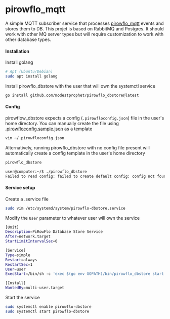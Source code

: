 # pirowflo_mqtt
A simple MQTT subscriber service that processes [pirowflo_mqtt](https://github.com/modestprophet/pirowflo_mqtt) events and stores them to DB.  This projet is based on RabbitMQ and Postgres.  It should work with other MQ server types but will require customization to work with other database types.  

#### Installation
Install golang
```bash
# Apt (Ubuntu/Debian)
sudo apt install golang
```

Install pirowflo_dbstore with the user that will own the systemctl service
```bash
go install github.com/modestprophet/pirowflo_dbstore@latest
```


#### Config
pirowflow_dbstore expects a config (`.pirowfloconfig.json`) file in the user's home directory.  You can manually create the file using [.pirowfloconfig.sample.json](.pirowfloconfig.sample.json) as a template
```bash
vim ~/.pirowfloconfig.json
```

Alternatively, running pirowflo_dbstore with no config file present will automatically create a config template in the user's home directory
```bash
pirowflo_dbstore
```

```bash
user@computer:~/$ ./pirowflo_dbstore                    
Failed to read config: failed to create default config: config not found. please edit the newly created default config created at /home/user/.pirowfloconfig.json
```



#### Service setup
Create a .service file
```bash
sudo vim /etc/systemd/system/pirowflo-dbstore.service
```

Modify the `User` parameter to whatever user will own the service
```bash
[Unit]
Description=PiRowFlo Database Store Service
After=network.target
StartLimitIntervalSec=0

[Service]
Type=simple
Restart=always
RestartSec=1
User=user
ExecStart=/bin/sh -c 'exec $(go env GOPATH)/bin/pirowflo_dbstore start'

[Install]
WantedBy=multi-user.target
```

Start the service
```bash
sudo systemctl enable pirowflo-dbstore 
sudo systemctl start pirowflo-dbstore
```




